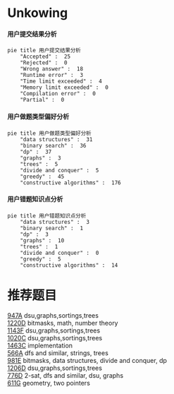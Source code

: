 # Unkowing

<!-- tabs:start -->



#### **用户提交结果分析**

```mermaid
pie title 用户提交结果分析
    "Accepted" :  25
    "Rejected" :  0
    "Wrong answer" :  18
    "Runtime error" :  3
    "Time limit exceeded" :  4
    "Memory limit exceeded" :  0
    "Compilation error" :  0
    "Partial" :  0
```

#### **用户做题类型偏好分析**

```mermaid
pie title 用户做题类型偏好分析
    "data structures" :  31
    "binary search" :  36
    "dp" :  37
    "graphs" :  3
    "trees" :  5
    "divide and conquer" :  5
    "greedy" :  45
    "constructive algorithms" :  176
```
#### **用户错题知识点分析**

```mermaid
pie title 用户错题知识点分析
    "data structures" :  3
    "binary search" :  1
    "dp" :  3
    "graphs" :  10
    "trees" :  1
    "divide and conquer" :  0
    "greedy" :  5
    "constructive algorithms" :  14
```



<!-- tabs:end -->
# 推荐题目
[947A](https://codeforces.com/contest/947/problem/A)		dsu,graphs,sortings,trees		  
[1220D](https://codeforces.com/contest/1220/problem/D)		bitmasks,
                        math,
                        number theory		  
[1143F](https://codeforces.com/contest/1143/problem/F)		dsu,graphs,sortings,trees		  
[1020C](https://codeforces.com/contest/1020/problem/C)		dsu,graphs,sortings,trees		  
[1463C](https://codeforces.com/contest/1463/problem/C)		implementation		  
[566A](https://codeforces.com/contest/566/problem/A)		dfs and similar,
                        strings,
                        trees		  
[981E](https://codeforces.com/contest/981/problem/E)		bitmasks,
                        data structures,
                        divide and conquer,
                        dp		  
[1206D](https://codeforces.com/contest/1206/problem/D)		dsu,graphs,sortings,trees		  
[776D](https://codeforces.com/contest/776/problem/D)		2-sat,
                        dfs and similar,
                        dsu,
                        graphs		  
[611G](https://codeforces.com/contest/611/problem/G)		geometry,
                        two pointers		  

